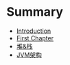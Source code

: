 # Summary

* [Introduction](README.md)
* [First Chapter](chapter1.md)
* [堆&栈](580626-zhan.md)
* [JVM架构](jvmjia-gou.md)

